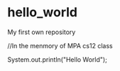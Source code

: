 # hello_world
My first own repository

//In the menmory of MPA cs12 class

System.out.println("Hello World");
